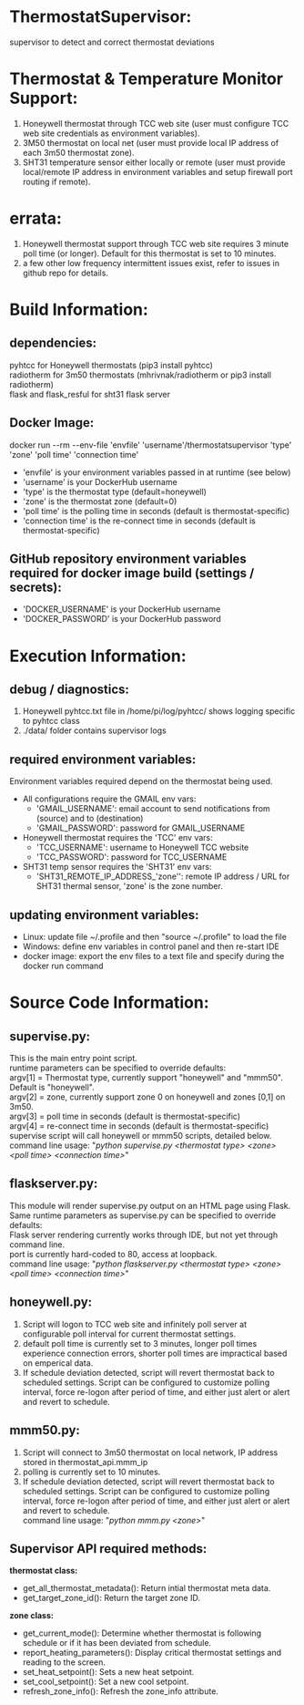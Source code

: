# ThermostatSupervisor:
supervisor to detect and correct thermostat deviations<br/>

# Thermostat & Temperature Monitor Support:
1. Honeywell thermostat through TCC web site (user must configure TCC web site credentials as environment variables).
2. 3M50 thermostat on local net (user must provide local IP address of each 3m50 thermostat zone).
3. SHT31 temperature sensor either locally or remote (user must provide local/remote IP address in environment variables and setup firewall port routing if remote).

# errata:
1. Honeywell thermostat support through TCC web site requires 3 minute poll time (or longer).  Default for this thermostat is set to 10 minutes.
2. a few other low frequency intermittent issues exist, refer to issues in github repo for details.

# Build Information:
## dependencies:
pyhtcc for Honeywell thermostats (pip3 install pyhtcc)<br/>
radiotherm for 3m50 thermostats (mhrivnak/radiotherm or pip3 install radiotherm)<br/>
flask and flask_resful for sht31 flask server<br/>

## Docker Image:
docker run --rm --env-file 'envfile' 'username'/thermostatsupervisor 'type' 'zone' 'poll time' 'connection time'<br/>
* 'envfile' is your environment variables passed in at runtime (see below)<br/>
* 'username' is your DockerHub username<br/>
* 'type' is the thermostat type (default=honeywell)<br/>
* 'zone' is the thermostat zone (default=0)<br/>
* 'poll time' is the polling time in seconds (default is thermostat-specific)<br/>
* 'connection time' is the re-connect time in seconds (default is thermostat-specific)<br/>

## GitHub repository environment variables required for docker image build (settings / secrets):
* 'DOCKER_USERNAME' is your DockerHub username<br/>
* 'DOCKER_PASSWORD' is your DockerHub password<br/>

# Execution Information:
## debug / diagnostics:
1. Honeywell pyhtcc.txt file in /home/pi/log/pyhtcc/ shows logging specific to pyhtcc class
2. ./data/ folder contains supervisor logs

## required environment variables:<br/>
Environment variables required depend on the thermostat being used.<br/>
* All configurations require the GMAIL env vars:
  * 'GMAIL_USERNAME': email account to send notifications from (source) and to (destination)
  * 'GMAIL_PASSWORD': password for GMAIL_USERNAME
* Honeywell thermostat requires the 'TCC' env vars:
  * 'TCC_USERNAME':  username to Honeywell TCC website
  * 'TCC_PASSWORD':  password for TCC_USERNAME
* SHT31 temp sensor requires the 'SHT31' env vars:
  * 'SHT31_REMOTE_IP_ADDRESS_'zone'': remote IP address / URL for SHT31 thermal sensor, 'zone' is the zone number.

## updating environment variables:<br/>
* Linux: update file ~/.profile and then "source ~/.profile" to load the file<br/>
* Windows: define env variables in control panel and then re-start IDE<br/>
* docker image: export the env files to a text file and specify during the docker run command<br/>

# Source Code Information:
## supervise.py:
This is the main entry point script.<br/>
runtime parameters can be specified to override defaults:<br/>
argv[1] = Thermostat type, currently support "honeywell" and "mmm50".  Default is "honeywell".<br/>
argv[2] = zone, currently support zone 0 on honeywell and zones [0,1] on 3m50.<br/>
argv[3] = poll time in seconds (default is thermostat-specific)<br/>
argv[4] = re-connect time in seconds (default is thermostat-specific)<br/>
supervise script will call honeywell or mmm50 scripts, detailed below.<br/>
command line usage:  "*python supervise.py \<thermostat type\> \<zone\> \<poll time\> \<connection time\>*"
  
## flaskserver.py:
This module will render supervise.py output on an HTML page using Flask.<br/>
Same runtime parameters as supervise.py can be specified to override defaults:<br/>
Flask server rendering currently works through IDE, but not yet through command line.<br/>
port is currently hard-coded to 80, access at loopback.<br/>
command line usage:  "*python flaskserver.py \<thermostat type\> \<zone\> \<poll time\> \<connection time\>*"

## honeywell.py:
1. Script will logon to TCC web site and infinitely poll server at configurable poll interval for current thermostat settings.
2. default poll time is currently set to 3 minutes, longer poll times experience connection errors, shorter poll times are impractical based on emperical data.
3. If schedule deviation detected, script will revert thermostat back to scheduled settings.
Script can be configured to customize polling interval, force re-logon after period of time, and either just alert or alert and revert to schedule.

## mmm50.py:
1. Script will connect to 3m50 thermostat on local network, IP address stored in thermostat_api.mmm_ip
2. polling is currently set to 10 minutes.
3. If schedule deviation detected, script will revert thermostat back to scheduled settings.
Script can be configured to customize polling interval, force re-logon after period of time, and either just alert or alert and revert to schedule.<br/>
command line usage:  "*python mmm.py \<zone\>*"

## Supervisor API required methods:<br/>
**thermostat class:**<br/>
* get_all_thermostat_metadata(): Return intial thermostat meta data.
* get_target_zone_id(): Return the target zone ID.

**zone class:**<br/>
* get_current_mode(): Determine whether thermostat is following schedule or if it has been deviated from schedule.
* report_heating_parameters(): Display critical thermostat settings and reading to the screen.
* set_heat_setpoint():  Sets a new heat setpoint.
* set_cool_setpoint():  Set a new cool setpoint.
* refresh_zone_info():  Refresh the zone_info attribute.
